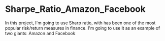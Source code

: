 # Sharpe_Ratio_Amazon_Facebook
In this project, I'm going to use Sharp ratio, with has been one of the most popular risk/return measures in finance.  I'm going to use it as an example of two giants: Amazon and Facebook
